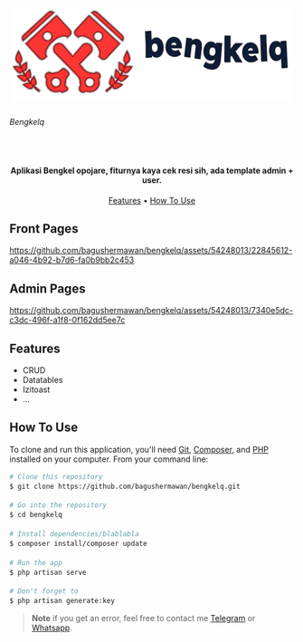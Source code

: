 
<h1 align="center">
  <br>
  <a href="#"><img src="https://github.com/bagushermawan/bengkelq/blob/master/public/assets/logo.png" alt="Markdownify" width="500"></a>
  <br>
  <h6>Bengkelq</h6>
  <br>
</h1>

<h4 align="center">Aplikasi Bengkel opojare, fiturnya kaya cek resi sih, ada template admin + user.</h4>

<p align="center">
  <a href="#features">Features</a> •
  <a href="#how-to-use">How To Use</a>
</p>

<h2>Front Pages</h2>


https://github.com/bagushermawan/bengkelq/assets/54248013/22845612-a046-4b92-b7d6-fa0b9bb2c453



<h2>Admin Pages</h2>


https://github.com/bagushermawan/bengkelq/assets/54248013/7340e5dc-c3dc-496f-a1f8-0f162dd5ee7c






## Features

* CRUD
* Datatables
* Izitoast
* ...


## How To Use

To clone and run this application, you'll need [Git](https://git-scm.com), [Composer](https://getcomposer.org/download/), and [PHP](https://www.php.net/downloads.php) installed on your computer. From your command line:

```bash
# Clone this repository
$ git clone https://github.com/bagushermawan/bengkelq.git

# Go into the repository
$ cd bengkelq

# Install dependencies/blablabla
$ composer install/composer update

# Run the app
$ php artisan serve

# Don't forget to
$ php artisan generate:key
```

> **Note**
> if you get an error, feel free to contact me [Telegram](https://t.me/bagusherma) or [Whatsapp](http://wa.me/6281547223631).

